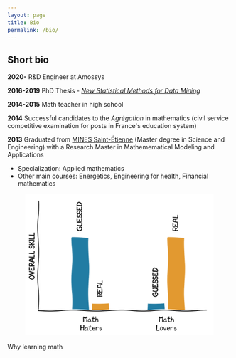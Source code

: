 ```yaml
---
layout: page
title: Bio
permalink: /bio/
---
```


## Short bio

**2020-** R&D Engineer at Amossys

**2016-2019** PhD Thesis - [*New Statistical Methods for Data Mining*](https://ged.univ-rennes1.fr/nuxeo/site/esupversions/6f987a59-4b78-4190-918a-d33434d110b8?inline)

**2014-2015** Math teacher in high school

**2014** Successful candidates to the *Agrégation* in mathematics (civil service competitive examination for posts in France's education system)

**2013** Graduated from <a href="http://www.mines-stetienne.fr/en/">MINES Saint-Étienne</a> (Master degree in Science and Engineering) with a Research Master in Mathemematical Modeling and Applications
	
- Specialization: Applied mathematics
- Other main courses: Energetics, Engineering for health, Financial mathematics

<figure><img src="/assets/test.svg"></figure>
<figcaption>Why learning math</figcaption>
